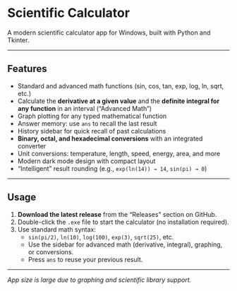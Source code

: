 # Scientific Calculator

A modern scientific calculator app for Windows, built with Python and Tkinter.

---

## Features

- Standard and advanced math functions (sin, cos, tan, exp, log, ln, sqrt, etc.)
- Calculate the **derivative at a given value** and the **definite integral for any function** in an interval (“Advanced Math”)
- Graph plotting for any typed mathematical function
- Answer memory: use `ans` to recall the last result
- History sidebar for quick recall of past calculations
- **Binary, octal, and hexadecimal conversions** with an integrated converter
- Unit conversions: temperature, length, speed, energy, area, and more
- Modern dark mode design with compact layout
- “Intelligent” result rounding (e.g., `exp(ln(14)) → 14`, `sin(pi) → 0`)

---

## Usage

1. **Download the latest release** from the “Releases” section on GitHub.
2. Double-click the `.exe` file to start the calculator (no installation required).
3. Use standard math syntax:  
   - `sin(pi/2)`, `ln(10)`, `log(100)`, `exp(3)`, `sqrt(25)`, etc.
   - Use the sidebar for advanced math (derivative, integral), graphing, or conversions.
   - Press `ans` to reuse your previous result.

---

*App size is large due to graphing and scientific library support.*

